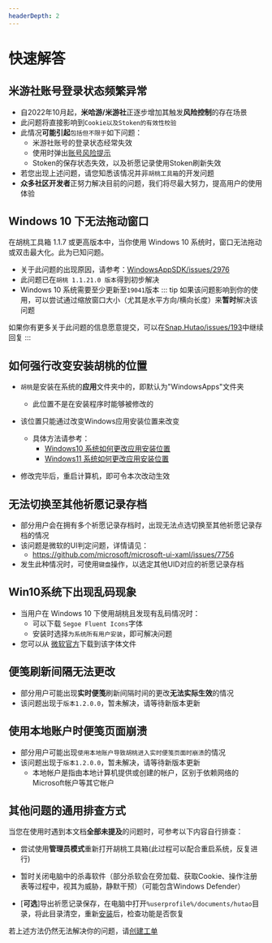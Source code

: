 ```yaml
---
headerDepth: 2
---
```


# 快速解答

## 米游社账号登录状态频繁异常
- 自2022年10月起，**米哈游/米游社**正逐步增加其触发**风险控制**的存在场景
- 此问题将直接影响到`Cookie以及Stoken的有效性校验`
- 此情况**可能引起**`包括但不限于`如下问题：
  - 米游社账号的登录状态经常失效
  - 使用时弹出[账号风险提示](https://hut.ao/FAQ/mihoyo-risk-tip.html)
  - Stoken的保存状态失效，以及祈愿记录使用Stoken刷新失效
- 若您出现上述问题，请您知悉该情况并非`胡桃工具箱`的开发问题
- **众多社区开发者**正努力解决目前的问题，我们将尽最大努力，提高用户的使用体验

## Windows 10 下无法拖动窗口
在胡桃工具箱 1.1.7 或更高版本中，当你使用 Windows 10 系统时，窗口无法拖动或双击最大化。此为已知问题。
- 关于此问题的出现原因，请参考：[WindowsAppSDK/issues/2976](https://github.com/microsoft/WindowsAppSDK/issues/2976)
- 此问题已在`胡桃 1.1.21.0 版本`得到初步解决
- Windows 10 系统需要至少更新至`19041`版本
::: tip
如果该问题影响到你的使用，可以尝试通过缩放窗口大小（尤其是水平方向/横向长度）来**暂时**解决该问题

如果你有更多关于此问题的信息愿意提交，可以在[Snap.Hutao/issues/193](https://github.com/DGP-Studio/Snap.Hutao/issues/193)中继续回复
:::

## 如何**强行**改变安装**胡桃**的位置
- `胡桃`是安装在系统的**应用**文件夹中的，即默认为"WindowsApps"文件夹
  - 此位置不是在安装程序时能够被修改的

- 该位置只能通过改变Windows应用安装位置来改变
  - 具体方法请参考：
    - [Windows10 系统如何更改应用安装位置](https://jingyan.baidu.com/article/676629976a26a715d51b84ec.html)
    - [Windows11 系统如何更改应用安装位置](https://jingyan.baidu.com/article/915fc414b8ddb010384b2006.html)
- 修改完毕后，重启计算机，即可令本次改动生效

## 无法切换至其他祈愿记录存档
- 部分用户会在拥有多个祈愿记录存档时，出现无法点选切换至其他祈愿记录存档的情况
- 该问题是微软的UI判定问题，详情请见：
  - https://github.com/microsoft/microsoft-ui-xaml/issues/7756
- 发生此种情况时，可使用`键盘`操作，以选定其他UID对应的祈愿记录存档

## Win10系统下出现乱码现象
- 当用户在 Windows 10 下使用胡桃且发现有乱码情况时：
  - 可以下载 `Segoe Fluent Icons`字体
  - 安装时选择`为系统所有用户安装`，即可解决问题
- 您可以从 [微软官方](https://aka.ms/SegoeFluentIcons)下载到该字体文件

## **便笺**刷新间隔无法更改
- 部分用户可能出现**实时便笺**刷新间隔时间的更改**无法实际生效**的情况
- 该问题出现于`版本1.2.0.0`，暂未解决，请等待新版本更新

## 使用本地账户时便笺页面崩溃
- 部分用户可能出现`使用本地账户导致胡桃进入实时便笺页面时崩溃`的情况
- 该问题出现于`版本1.2.0.0`，暂未解决，请等待新版本更新
  - 本地帐户是指由本地计算机提供或创建的帐户，区别于依赖网络的Microsoft帐户等其它帐户

## 其他问题的通用排查方式
当您在使用时遇到本文档**全部未提及**的问题时，可参考以下内容自行排查：

- 尝试使用**管理员模式**重新打开胡桃工具箱(此过程可以配合重启系统，反复进行)

- 暂时关闭电脑中的杀毒软件（部分杀软会在旁加载、获取Cookie、操作注册表等过程中，视其为威胁，静默干预）（可能包含Windows Defender）

- [**可选**]导出祈愿记录保存，在电脑中打开`%userprofile%/documents/hutao`目录，将此目录清空，重新[安装](https://hut.ao/quick-start.html)后，检查功能是否恢复

若上述方法仍然无法解决你的问题，请[创建工单](https://hut.ao/statements/bug-report.html)

